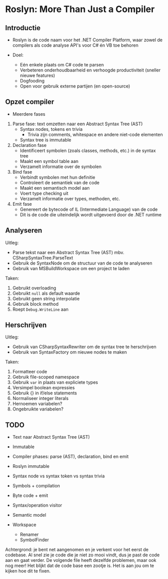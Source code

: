 # Roslyn: More Than Just a Compiler

## Introductie

- Roslyn is de code naam voor het .NET Compiler Platform, waar zowel de compilers als code analyse API's voor C# én VB toe behoren
- Doel:

  - Eén enkele plaats om C# code te parsen
  - Verbeteren onderhoudbaarheid en verhoogde productiviteit (sneller nieuwe features)
  - Dogfooding
  - Open voor gebruik externe partijen (en open-source)

## Opzet compiler

- Meerdere fases

1. Parse fase: text omzetten naar een Abstract Syntax Tree (AST)
   - Syntax nodes, tokens en trivia
     - Trivia zijn comments, whitespace en andere niet-code elementen
   - Syntax tree is immutable
2. Declaration fase
    - Identificeert symbolen (zoals classes, methods, etc.) in de syntax tree
    - Maakt een symbol table aan
    - Verzamelt informatie over de symbolen
3. Bind fase
    - Verbindt symbolen met hun definitie
    - Controleert de semantiek van de code
    - Maakt een semantisch model aan
    - Voert type checking uit
    - Verzamelt informatie over types, methoden, etc.
4. Emit fase
    - Genereert de bytecode of IL (Intermediate Language) van de code
    - Dit is de code die uiteindelijk wordt uitgevoerd door de .NET runtime

## Analyseren

Uitleg:

- Parse tekst naar een Abstract Syntax Tree (AST) mbv. CSharpSyntaxTree.ParseText
- Gebruik de SyntaxNode om de structuur van de code te analyseren
- Gebruik van MSBuildWorkspace om een project te laden

Taken:

1. Gebruikt overloading
2. Gebruikt `null` als default waarde
3. Gebruikt geen string interpolatie
4. Gebruik block method
5. Roept `Debug.WriteLine` aan

## Herschrijven

Uitleg:

- Gebruik van CSharpSyntaxRewriter om de syntax tree te herschrijven
- Gebruik van SyntaxFactory om nieuwe nodes te maken

Taken:

1. Formatteer code
2. Gebruik file-scoped namespace
3. Gebruik `var` in plaats van expliciete types
4. Versimpel boolean expressies
5. Gebruik {} in if/else statements
6. Normaliseer integer literals
7. Hernoemen variabelen?
8. Ongebruikte variabelen?

## TODO

- Text naar Abstract Syntax Tree (AST)
- Immutable

- Compiler phases: parse (AST), declaration, bind en emit
- Roslyn immutable
- Syntax node vs syntax token vs syntax trivia
- Symbols + compilation
- Byte code + emit
- Syntax/operation visitor
- Semantic model
- Workspace
  - Renamer
  - SymbolFinder

Achtergrond: je bent net aangenomen en je verkent voor het eerst de codebase. Al snel zie je code die je niet zo mooi vindt, dus je past de code aan en gaat verder. De volgende file heeft dezelfde problemen, maar ook nog meer! Het blijkt dat de code base een zootje is. Het is aan jou om te kijken hoe dit te fixen.
